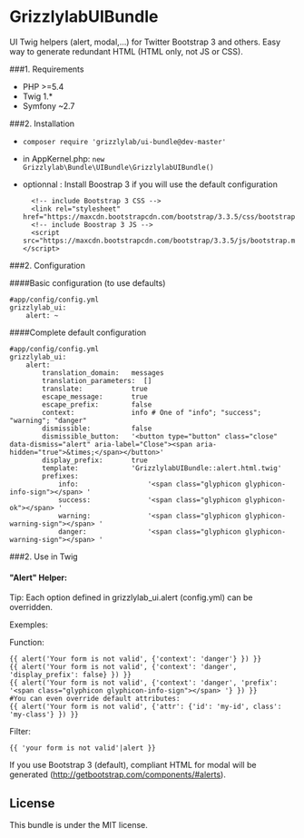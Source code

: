 GrizzlylabUIBundle
==================

UI Twig helpers (alert, modal,...) for Twitter Bootstrap 3 and others.
Easy way to generate redundant HTML (HTML only, not JS or CSS).

###1. Requirements
- PHP >=5.4
- Twig 1.*
- Symfony ~2.7

###2. Installation

- ```composer require 'grizzlylab/ui-bundle@dev-master'```
- in AppKernel.php: ```new Grizzlylab\Bundle\UIBundle\GrizzlylabUIBundle()```
- optionnal : Install Boostrap 3 if you will use the default configuration

    ```
      <!-- include Bootstrap 3 CSS -->
      <link rel="stylesheet" href="https://maxcdn.bootstrapcdn.com/bootstrap/3.3.5/css/bootstrap.min.css">
      <!-- include Boostrap 3 JS -->
      <script src="https://maxcdn.bootstrapcdn.com/bootstrap/3.3.5/js/bootstrap.min.js"></script>
    ```

###2. Configuration

####Basic configuration (to use defaults)
```
#app/config/config.yml
grizzlylab_ui:
    alert: ~
```

####Complete default configuration
```
#app/config/config.yml
grizzlylab_ui:
    alert:
        translation_domain:   messages
        translation_parameters:  []
        translate:            true
        escape_message:       true
        escape_prefix:        false
        context:              info # One of "info"; "success"; "warning"; "danger"
        dismissible:          false
        dismissible_button:   '<button type="button" class="close" data-dismiss="alert" aria-label="Close"><span aria-hidden="true">&times;</span></button>'
        display_prefix:       true
        template:             'GrizzlylabUIBundle::alert.html.twig'
        prefixes:
            info:                 '<span class="glyphicon glyphicon-info-sign"></span> '
            success:              '<span class="glyphicon glyphicon-ok"></span> '
            warning:              '<span class="glyphicon glyphicon-warning-sign"></span> '
            danger:               '<span class="glyphicon glyphicon-warning-sign"></span> '
```

###2. Use in Twig

#### "Alert" Helper:

Tip: Each option defined in grizzlylab_ui.alert (config.yml) can be overridden.

Exemples:

Function:
```
{{ alert('Your form is not valid', {'context': 'danger'} }) }}
{{ alert('Your form is not valid', {'context': 'danger', 'display_prefix': false} }) }}
{{ alert('Your form is not valid', {'context': 'danger', 'prefix': '<span class="glyphicon glyphicon-info-sign"></span> '} }) }}
#You can even override default attributes:
{{ alert('Your form is not valid', {'attr': {'id': 'my-id', class': 'my-class'} }) }}
```

Filter:
```
{{ 'your form is not valid'|alert }}
```

If you use Bootstrap 3 (default), compliant HTML for modal will be generated (http://getbootstrap.com/components/#alerts).

License
-------
This bundle is under the MIT license.
